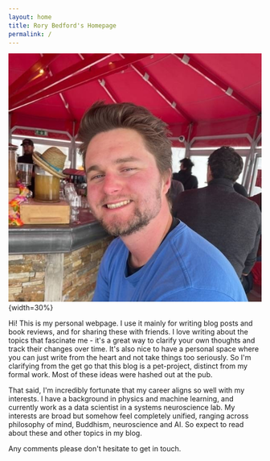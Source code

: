 ```yaml
---
layout: home
title: Rory Bedford's Homepage
permalink: /
---
```


![image](assets/profile.jpeg){width=30%}

Hi! This is my personal webpage. I use it mainly for writing blog posts and book reviews, and for sharing these with friends. I love writing about the topics that fascinate me - it's a great way to clarify your own thoughts and track their changes over time. It's also nice to have a personal space where you can just write from the heart and not take things too seriously. So I'm clarifying from the get go that this blog is a pet-project, distinct from my formal work. Most of these ideas were hashed out at the pub.

That said, I'm incredibly fortunate that my career aligns so well with my interests. I have a background in physics and machine learning, and currently work as a data scientist in a systems neuroscience lab. My interests are broad but somehow feel completely unified, ranging across philosophy of mind, Buddhism, neuroscience and AI. So expect to read about these and other topics in my blog.

Any comments please don't hesitate to get in touch.

